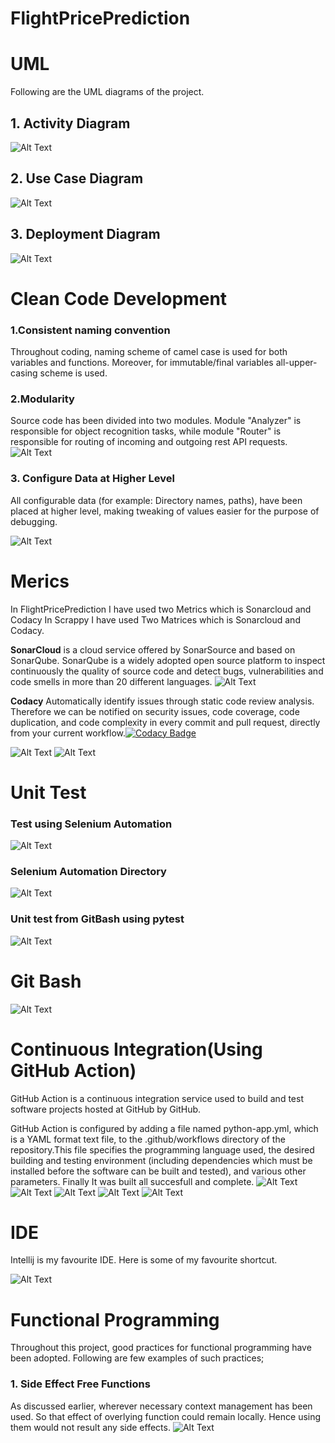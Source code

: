 # FlightPricePrediction



# UML
Following are the UML diagrams of the project.
## 1. Activity Diagram
![Alt Text](https://github.com/allmamun556/FlightPricePrediction1/blob/master/1(Activity%20Diagram).JPG)

## 2. Use Case Diagram 
![Alt Text](https://github.com/allmamun556/FlightPricePrediction1/blob/master/2(UserCaseDiagram).JPG)

## 3. Deployment Diagram
![Alt Text](https://github.com/allmamun556/FlightPricePrediction1/blob/master/3(Deployment%20Diagram).JPG)

# Clean Code Development
### 1.Consistent naming convention
 Throughout coding, naming scheme of camel case is used for both variables and functions. Moreover, for immutable/final variables all-upper-casing scheme is used.
 
### 2.Modularity

Source code has been divided into two modules. Module "Analyzer" is responsible for object recognition tasks, while module "Router" is responsible for routing of incoming and outgoing rest API requests.
![Alt Text](https://github.com/allmamun556/FlightPricePrediction1/blob/master/Modularity.JPG)

### 3. Configure Data at Higher Level
All configurable data (for example: Directory names, paths), have been placed at higher level, making tweaking of values easier for the purpose of debugging.

![Alt Text](https://github.com/allmamun556/FlightPricePrediction1/blob/master/Configure%20Data%20at%20Higer%20Level.JPG)

# Merics
 In FlightPricePrediction I have used two Metrics which is Sonarcloud and Codacy
 In Scrappy I have used Two Matrices which is Sonarcloud and Codacy.

**SonarCloud** is a cloud service offered by SonarSource and based on SonarQube. SonarQube is a widely adopted open source platform to inspect continuously the quality of source code and detect bugs, vulnerabilities and code smells in more than 20 different languages.
![Alt Text](https://github.com/allmamun556/FlightPricePrediction1/blob/master/sonar%20cloud.JPG)

**Codacy** Automatically identify issues through static code review analysis. Therefore we can be notified on security issues, code coverage, code duplication, and code complexity in every commit and pull request, directly from your current workflow.[![Codacy Badge](https://app.codacy.com/project/badge/Grade/b4e50059ed3149c7be657492dec30b58)](https://www.codacy.com/gh/allmamun556/FlightPricePrediction1/dashboard?utm_source=github.com&amp;utm_medium=referral&amp;utm_content=allmamun556/FlightPricePrediction1&amp;utm_campaign=Badge_Grade)

![Alt Text](https://github.com/allmamun556/FlightPricePrediction1/blob/master/codacy%20test.JPG)
![Alt Text](https://github.com/allmamun556/FlightPricePrediction1/blob/master/Codacy%20test%202.JPG)

# Unit Test

### Test using Selenium Automation
![Alt Text](https://github.com/allmamun556/FlightPricePrediction1/blob/master/Test%20with%20selenium.JPG)

### Selenium  Automation Directory
![Alt Text](https://github.com/allmamun556/FlightPricePrediction1/blob/master/working%20directory%20for%20%20automation%20testing.JPG)
###  Unit test from GitBash using pytest
![Alt Text](https://github.com/allmamun556/FlightPricePrediction1/blob/master/Unit%20test.JPG)

# Git Bash
![Alt Text](https://github.com/allmamun556/FlightPricePrediction1/blob/master/Git%20%20Bash.JPG)

# Continuous Integration(Using GitHub Action)
GitHub Action is a continuous integration service used to build and test software projects hosted at GitHub by GitHub. 

GitHub Action is configured by adding a file named python-app.yml, which is a YAML format text file, to the .github/workflows directory of the repository.This file specifies the programming language used, the desired building and testing environment (including dependencies which must be installed before the software can be built and tested), and various other parameters. Finally It was built all succesfull and complete.
![Alt Text](https://github.com/allmamun556/FlightPricePrediction1/blob/master/Github%20Action%20CI/Git%20hub%20action%20CI.JPG)
![Alt Text](https://github.com/allmamun556/FlightPricePrediction1/blob/master/Github%20Action%20CI/Install%20dependency.JPG)
![Alt Text](https://github.com/allmamun556/FlightPricePrediction1/blob/master/Github%20Action%20CI/Test.JPG)
![Alt Text](https://github.com/allmamun556/FlightPricePrediction1/blob/master/Github%20Action%20CI/Run%20Check%20out.JPG)
![Alt Text](https://github.com/allmamun556/FlightPricePrediction1/blob/master/Github%20Action%20CI/Complete.JPG)
# IDE

Intellij is my favourite IDE. Here is some of my favourite shortcut.


![Alt Text](https://github.com/allmamun556/FlightPricePrediction1/blob/master/IntellijShortcut.JPG)

# Functional Programming
Throughout this project, good practices for functional programming have been adopted. Following are few examples of such practices;
### 1. Side Effect Free Functions
As discussed earlier, wherever necessary context management has been used. So that effect of overlying function could remain locally. Hence using them would not result any side effects.
![Alt Text](https://github.com/allmamun556/FlightPricePrediction1/blob/master/Modularity.JPG)
